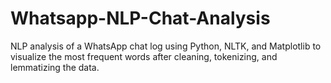 # Whatsapp-NLP-Chat-Analysis
 NLP analysis of a WhatsApp chat log using Python, NLTK, and Matplotlib to visualize the most frequent words after cleaning, tokenizing, and lemmatizing the data.
